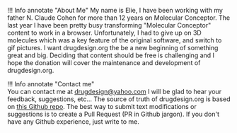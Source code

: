 
!!! Info annotate "About Me"
    My name is Elie, I have been working with my father N. Claude Cohen for more than 12 years on Molecular Conceptor. The last year I have been pretty busy transforming "Molecular Conceptor" content to work in a browser. Unfortunately, I had to give up on 3D molecules which was a key feature of the original software, and switch to gif pictures. I want drugdesign.org the  be a new beginning of something great and big. Deciding that content should be free is challenging and I hope the donation will cover the maintenance and development of drugdesign.org.  

!!! Info annotate "Contact me"    
    You can contact me at drugdesign@yahoo.com I will be glad to hear your feedback, suggestions, etc...
    The source of truth of drugdesign.org is based on [this Github repo](https://github.com/drug-design/course). The best way to submit text modifications or suggestions is to create a Pull Request (PR in Github jargon). If you don't have any Github experience, just write to me.

